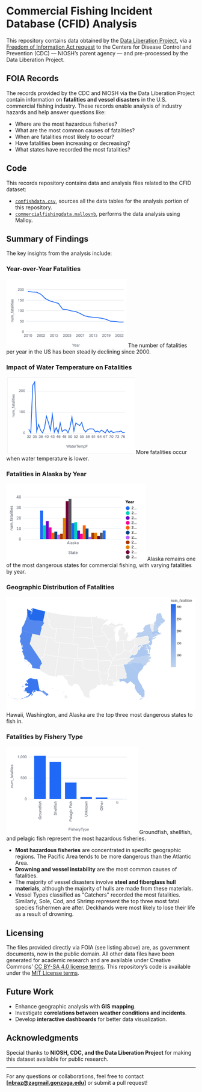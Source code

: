 # Commercial Fishing Incident Database (CFID) Analysis

This repository contains data obtained by the [Data Liberation Project](https://www.data-liberation-project.org/), via a [Freedom of Information Act request](https://www.data-liberation-project.org/) to the Centers for Disease Control and Prevention (CDC) — NIOSH’s parent agency — and pre-processed by the Data Liberation Project.

## FOIA Records

The records provided by the CDC and NIOSH via the Data Liberation Project contain information on **fatalities and vessel disasters** in the U.S. commercial fishing industry. These records enable analysis of industry hazards and help answer questions like:
- Where are the most hazardous fisheries?
- What are the most common causes of fatalities?
- When are fatalities most likely to occur?
- Have fatalities been increasing or decreasing?
- What states have recorded the most fatalities?

## Code

This records repository contains data and analysis files related to the CFID dataset:

- [`comfishdata.csv`](comfishdata.csv), sources all the data tables for the analysis portion of this repository.
- [`commercialfishingdata.malloynb`](commercialfishingdata.malloynb), performs the data analysis using Malloy.

## Summary of Findings

The key insights from the analysis include:

### Year-over-Year Fatalities
![Year-over-Year Fatalities](Year%20over%20Year.png)
The number of fatalities per year in the US has been steadily declining since 2000.

### Impact of Water Temperature on Fatalities
![Water Temperature vs Fatalities](Water%20Temp.png)
More fatalities occur when water temperature is lower.

### Fatalities in Alaska by Year
![Fatalities in Alaska by Year](Alaska%20by%20Year.png)
Alaska remains one of the most dangerous states for commercial fishing, with varying fatalities by year.

### Geographic Distribution of Fatalities
![Geographic Distribution of Fatalities](Map.png)
Hawaii, Washington, and Alaska are the top three most dangerous states to fish in.

### Fatalities by Fishery Type
![Fatalities by Fishery Type](Screen%20Shot%202025-03-04%20at%2012.22.31%20PM.png)
Groundfish, shellfish, and pelagic fish represent the most hazardous fisheries. 

- **Most hazardous fisheries** are concentrated in specific geographic regions. The Pacific Area tends to be more dangerous than the Atlantic Area.
- **Drowning and vessel instability** are the most common causes of fatalities.
- The majority of vessel disasters involve **steel and fiberglass hull materials**, although the majority of hulls are made from these materials.
- Vessel Types classified as "Catchers" recorded the most fatalities. Similarly, Sole, Cod, and Shrimp represent the top three most fatal species fishermen are after. Deckhands were most likely to lose their life as a result of drowning. 

## Licensing

The files provided directly via FOIA (see listing above) are, as government documents, now in the public domain. All other data files have been generated for academic research and are available under Creative Commons’ [CC BY-SA 4.0 license terms](https://creativecommons.org/licenses/by-sa/4.0/). This repository’s code is available under the [MIT License terms](https://opensource.org/license/mit/).  

## Future Work

- Enhance geographic analysis with **GIS mapping**.
- Investigate **correlations between weather conditions and incidents**.
- Develop **interactive dashboards** for better data visualization.

## Acknowledgments

Special thanks to **NIOSH, CDC, and the Data Liberation Project** for making this dataset available for public research.

---

For any questions or collaborations, feel free to contact **[nbraz@zagmail.gonzaga.edu]** or submit a pull request!
